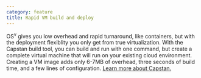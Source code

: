 ```yaml
---
category: feature
title: Rapid VM build and deploy
---
```


OS<sup>v</sup> gives you low overhead and rapid turnaround, like containers, but with the deployment flexiblity you only get from true virtualization.  With the Capstan build tool, you can build and run with one command, but create a complete virtual machine that will run on your existing cloud environment. Creating a VM image adds only 6-7MB of overhead, three seconds of build time, and a few lines of configuration.  <a href="/capstan/">Learn more about Capstan.</a>

